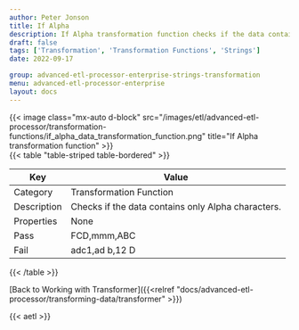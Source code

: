 ```yaml
---
author: Peter Jonson
title: If Alpha
description: If Alpha transformation function checks if the data contains only Alpha characters
draft: false
tags: ['Transformation', 'Transformation Functions', 'Strings']
date: 2022-09-17

group: advanced-etl-processor-enterprise-strings-transformation
menu: advanced-etl-processor-enterprise
layout: docs
---
```


{{< image class="mx-auto d-block"  src="/images/etl/advanced-etl-processor/transformation-functions/if_alpha_data_transformation_function.png" title="If Alpha transformation function" >}}
\
{{< table "table-striped table-bordered" >}}

| Key         | Value                                              |
| ----------- | -------------------------------------------------- |
| Category    | Transformation Function                            |
| Description | Checks if the data contains only Alpha characters. |
| Properties  | None                                               |
| Pass        | FCD,mmm,ABC                                        |
| Fail        | adc1,ad b,12 D                                     |

{{< /table >}}

[Back to Working with Transformer]({{<relref "docs/advanced-etl-processor/transforming-data/transformer" >}})

{{< aetl >}}

